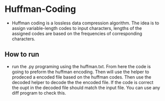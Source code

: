 # Huffman-Coding

- Huffman coding is a lossless data compression algorithm. The idea is to assign variable-length codes to input characters, lengths of the assigned codes are based on the frequencies of corresponding characters.

## How to run
- run the .py programing using the huffman.txt. From here the code is going to preform the huffman encoding. Then will use the helper to prodeced a encoded file based on the huffman codes. Then use the decoded helper to decode the the encoded file. If the code is correct the oupt in the decoded file should match the input file. You can use any diff program to check this. 
